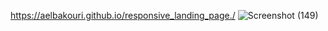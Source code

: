  https://aelbakouri.github.io/responsive_landing_page./
![Screenshot (149)](https://user-images.githubusercontent.com/95944107/146062317-24ef70c5-78d7-411b-aa0d-fa2b0f5ebacd.png)
